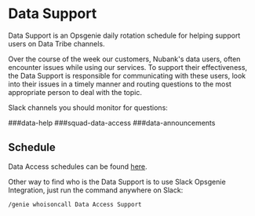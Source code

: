 # Data Support

Data Support is an Opsgenie daily rotation schedule for helping support users on Data Tribe channels.

Over the course of the week our customers, Nubank's data users, often encounter issues while using our services. To support their effectiveness, the Data Support is responsible for communicating with these users, look into their issues in a timely manner and routing questions to the most appropriate person to deal with the topic.

Slack channels you should monitor for questions:

###data-help
###squad-data-access
###data-announcements

## Schedule

Data Access schedules can be found [here](https://nubank.app.opsgenie.com/teams/dashboard/7dd354df-4fdf-4b26-8ae1-f4726948afe4/main).

Other way to find who is the Data Support is to use Slack Opsgenie Integration, just run the command anywhere on Slack:

`/genie whoisoncall Data Access Support`

